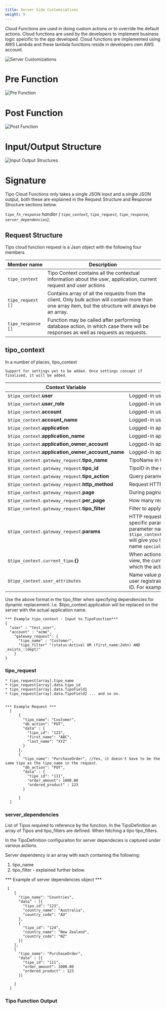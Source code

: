 ```yaml
---
title: Server Side Customisations
weight: 9
---
```

  
Cloud Functions are used in doing custom actions or to override the default actions. Cloud functions are used by the developers to implement business logic speicific to the app developed. Cloud functions are implemented using AWS Lambda and these lambda functions reside in developers own AWS account.

![Server Customizations](/images/developer/ServerCustomisations.png)

# Pre Function

![Pre Function](/images/developer/PreFunction.png)

# Post Function

![Post Function](/images/developer/PostFunction.png)


# Input/Output Structure 

![Input Output Structures](/images/developer/InputOutput.png)



# Signature #

Tipo Cloud Functions only takes a single JSON input and a single JSON output, both these are explained in the Request Structure and Response Structure sections below.

  *`tipo_fn_response` handler ( `tipo_context`, `tipo_request`, `tipo_response`, `server_dependencies`);*

## Request Structure ##
 
Tipo cloud function request is a Json object with the following four members.

Member name | Description
------------ | ---------------
`tipo_context` | Tipo Context contains all the contextual information about the user, application, current request and user actions
`tipo_request []` | Contains array of all the requests from the client. Only bulk action will contain more than one array item, but the structure will always be an array.
`tipo_response []`| Function may be called after performing database action, in which case there will be responses as well as requests as requests.
  
## tipo_context ##
  
In a number of places, tipo_context 

`Support for settings yet to be added. Once settings concept if finalised, it will be added.`

Context Variable |  Description 
------------ | ------------
`$tipo_context`.**user** | Logged-in user id (Email)
`$tipo_context`.**user_role** | Logged-in user role
`$tipo_context`.**account** | Logged-in user account ID
`$tipo_context`.**account_name** | Logged-in user account name
`$tipo_context`.**application** | Logged-in application ID
`$tipo_context`.**application_name** | Logged-in application name
`$tipo_context`.**application_owner_account** | Logged-in application owner account ID
`$tipo_context`.**application_owner_account_name** | Logged-in application owner account name
`$tipo_context.gateway_request`.**tipo_name** | TipoName in the request URL
`$tipo_context.gateway_request`.**tipo_id** | TipoID in the request URL
`$tipo_context.gateway_request`.**tipo_action** | Query parameter 'tipo_action' value
`$tipo_context.gateway_request`.**http_method** | Request HTTP method (GET, PUT, POST, DELETE)
`$tipo_context.gateway_request`.**page** | During pagination, which page is requested
`$tipo_context.gateway_request`.**per_page** | How many results in a single response.
`$tipo_context.gateway_request`.**tipo_filter** | Filter to apply on the data being fetched.
`$tipo_context.gateway_request`.**params** | HTTP request parameters. To get the value of a specific parameter passed by the client, simply add parameter name after params. E.g. `$tipo_context.gateway_request.params.spcial_code` will give you the value for the parameter by the name `special_code`
`$tipo_context.current_tipo`.**{}** | When actions are performed in the detail/update view, the current tipo will contain the data upon which the action is currently being executed.
`$tipo_context.user_attributes` | Name value pairs of attributes associated during user registraion. Role identification TipoName and ID. For example, if the invited user is Supplier. 

    
Use the above format in the tipo_filter when specifying dependencies for dynamic replacement. 
      I.e. $tipo_context.application will be replaced on the server with the actual application name.
    
    *** Example tipo_context - Input to TipoFunction***
    {
      "user" : "test_user",
      "account" : "acme",
        "gateway_request": {
          "tipo_name" : "Customer",
          "tipo_filter" "(status:Active) OR (first_name:John) AND _exists_:(dept)"
        }
    }

    
### tipo_request   ###
    
    * tipo_request[array].tipo_name
    * tipo_request[array].data.tipo_id
    * tipo_request[array].data.TipoField1
    * tipo_request[array].data.TipoField2 ... and so on.
    
    
    *** Example Request ***
      [
          {
            "tipo_name": "Customer",
            "db_action": "PUT",
            "data" : {
              "tipo_id": "123",
              "first_name": "ABC",
              "last_name": "XYZ"
            }
          },
          {
            "tipo_name": "PurchaseOrder", //Yes, it doesn't have to be the same tipo as the tipo_name in the request.
            "db_action": "PUT",
            "data" : {
              "tipo_id": "111",
              "order_amount": 1000.00
              "ordered_product" : 123 
            }
            
          }
      ]

### server_dependencies  ###
  List of Tipos required to reference by the function. In the TipoDefinition an array of Tipos and tipo_filters are defined. When fetching a tipo tipo_filters.
  
  In the TipoDefinition configuraiton for server dependecies is captured under various actions. 
  
  Server dependency is an array with each containing the following:
  1. tipo_name
  2. tipo_filter - explained further below.
  
  
  *** Example of server dependencies object ***

     [
        {
          "tipo_name": "Countries",
          "data" : [{
            "tipo_id": "123",
            "country_name": "Australia",
            "country_code": "AU"
          },
          {
            "tipo_id": "124",
            "country_name": "New Zealand",
            "country_code": "NZ"
          }]
        },
        {
          "tipo_name": "PurchaseOrder",
          "data" : [{
            "tipo_id": "111",
            "order_amount": 1000.00
            "ordered_product" : 123 
          }]
          
        }
      ]

### Tipo Function Output  ###
  


